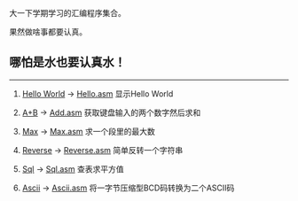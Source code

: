 大一下学期学习的汇编程序集合。

果然做啥事都要认真。


## 哪怕是水也要认真水！

***

1. [Hello World](https://raw.githubusercontent.com/MKFMIKU/EndOfMASM/master/HELLO.EXE) -> [Hello.asm](https://github.com/MKFMIKU/EndOfMASM/blob/master/Hello.asm)
    显示Hello World


2. [A+B](https://raw.githubusercontent.com/MKFMIKU/EndOfMASM/master/ADD.EXE) -> [Add.asm](https://github.com/MKFMIKU/EndOfMASM/blob/master/Add.asm)
    获取键盘输入的两个数字然后求和
    
3. [Max](https://raw.githubusercontent.com/MKFMIKU/EndOfMASM/master/MAX.EXE) -> [Max.asm](https://github.com/MKFMIKU/EndOfMASM/blob/master/Max.asm)
    求一个段里的最大数
    
4. [Reverse](https://raw.githubusercontent.com/MKFMIKU/EndOfMASM/master/REVERSE.EXE) -> [Reverse.asm](https://github.com/MKFMIKU/EndOfMASM/blob/master/Reverse.asm)
    简单反转一个字符串
    
5. [Sql](https://raw.githubusercontent.com/MKFMIKU/EndOfMASM/master/SQL.EXE) -> [Sql.asm](https://github.com/MKFMIKU/EndOfMASM/blob/master/Sql.asm)
    查表求平方值
    
6. [Ascii](https://raw.githubusercontent.com/MKFMIKU/EndOfMASM/master/ASCII.EXE) -> [Ascii.asm](https://github.com/MKFMIKU/EndOfMASM/blob/master/Ascii.asm)
    将一字节压缩型BCD码转换为二个ASCII码